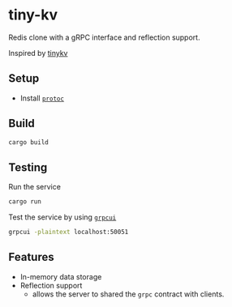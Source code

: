 # tiny-kv

Redis clone with a gRPC interface and reflection support.

Inspired by [tinykv](https://github.com/talent-plan/tinykv/blob/course/doc/project1-StandaloneKV.md)

## Setup

- Install [`protoc`](https://protobuf.dev/installation/)

## Build

```cmd
cargo build
```

## Testing

Run the service

```cmd
cargo run
```

Test the service by using [`grpcui`](https://github.com/fullstorydev/grpcui)

```cmd
grpcui -plaintext localhost:50051
```

## Features

- In-memory data storage
- Reflection support
  - allows the server to shared the `grpc` contract with clients.
